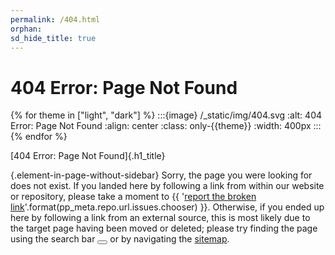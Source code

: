 ```yaml
---
permalink: /404.html
orphan:
sd_hide_title: true
---
```


<!-- Custom 404 page
    Ref: https://docs.github.com/en/pages/getting-started-with-github-pages/creating-a-custom-404-page-for-your-github-pages-site
-->


# 404 Error: Page Not Found

{% for theme in ["light", "dark"] %}
:::{image} /_static/img/404.svg
:alt: 404 Error: Page Not Found
:align: center
:class: only-{{theme}}
:width: 400px
:::
{% endfor %}


[404 Error: Page Not Found]{.h1_title}

{.element-in-page-without-sidebar}
Sorry, the page you were looking for does not exist.
If you landed here by following a link from within our website or repository,
please take a moment to
{{ '[report the broken link]({})'.format(pp_meta.repo.url.issues.chooser) }}.
Otherwise, if you ended up here by following a link from an external source,
this is most likely due to the target page having been moved or deleted;
please try finding the page using the search bar
<button class="btn btn-sm navbar-btn search-button__button inline_icon" title="Search" aria-label="Search" data-bs-placement="bottom" data-bs-toggle="tooltip">
<i class="fa-solid fa-magnifying-glass fa-lg"></i>
</button> or by navigating the [sitemap](#sitemap).
